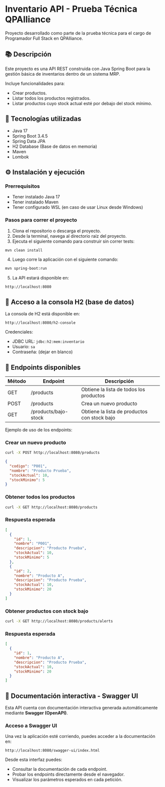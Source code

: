 # Inventario API - Prueba Técnica QPAlliance

Proyecto desarrollado como parte de la prueba técnica para el cargo de Programador Full Stack en QPAlliance.

## 📚 Descripción

Este proyecto es una API REST construida con Java Spring Boot para la gestión básica de inventarios dentro de un sistema MRP.

Incluye funcionalidades para:

- Crear productos.
- Listar todos los productos registrados.
- Listar productos cuyo stock actual esté por debajo del stock mínimo.

## 🚀 Tecnologías utilizadas

- Java 17
- Spring Boot 3.4.5
- Spring Data JPA
- H2 Database (Base de datos en memoria)
- Maven
- Lombok

## ⚙️ Instalación y ejecución

### Prerrequisitos

- Tener instalado Java 17
- Tener instalado Maven
- Tener configurado WSL (en caso de usar Linux desde Windows)

### Pasos para correr el proyecto

1. Clona el repositorio o descarga el proyecto.
2. Desde la terminal, navega al directorio raíz del proyecto.
3. Ejecuta el siguiente comando para construir sin correr tests:

```bash
mvn clean install
```

4. Luego corre la aplicación con el siguiente comando:

```bash
mvn spring-boot:run
```
5. La API estará disponible en:

```
http://localhost:8080
```

## 💾 Acceso a la consola H2 (base de datos)

La consola de H2 está disponible en:

```
http://localhost:8080/h2-console
```

Credenciales:
- JDBC URL: `jdbc:h2:mem:inventario`
- Usuario: `sa`
- Contraseña: (dejar en blanco)

## 📌 Endpoints disponibles 
| Método | Endpoint                | Descripción                                         |
|--------|-------------------------|-----------------------------------------------------|
| GET    | /products               | Obtiene la lista de todos los productos             |
| POST   | /products               | Crea un nuevo producto                              |
| GET    | /products/bajo-stock    | Obtiene la lista de productos con stock bajo        |

Ejemplo de uso de los endpoints:

### Crear un nuevo producto

```bash
curl -X POST http://localhost:8080/products
```
```json
{
  "codigo": "P001",
  "nombre": "Producto Prueba",
  "stockActual": 10,
  "stockMinimo": 5
}
```

### Obtener todos los productos

```bash
curl -X GET http://localhost:8080/products
```
### Respuesta esperada

```json
[
  {
    "id": 1,
    "nombre": "P001",
    "descripcion": "Producto Prueba",
    "stockActual": 10,
    "stockMinimo": 5
  },
  {
    "id": 2,
    "nombre": "Producto A",
    "descripcion": "Producto Prueba",
    "stockActual": 10,
    "stockMinimo": 20
  }
]
```

### Obtener productos con stock bajo

```bash
curl -X GET http://localhost:8080/products/alerts
```
### Respuesta esperada

```json
[
  {
    "id": 1,
    "nombre": "Producto A",
    "descripcion": "Producto Prueba",
    "stockActual": 10,
    "stockMinimo": 20
  }
]
```
## 🧾 Documentación interactiva - Swagger UI

Esta API cuenta con documentación interactiva generada automáticamente mediante **Swagger (OpenAPI)**.

### Acceso a Swagger UI

Una vez la aplicación esté corriendo, puedes acceder a la documentación en:

```
http://localhost:8080/swagger-ui/index.html
```

Desde esta interfaz puedes:

- Consultar la documentación de cada endpoint.
- Probar los endpoints directamente desde el navegador.
- Visualizar los parámetros esperados en cada petición.


